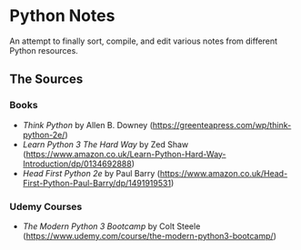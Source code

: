 # Python Notes

An attempt to finally sort, compile, and edit various notes from different
Python resources.

## The Sources

### Books

- *Think Python* by Allen B. Downey (https://greenteapress.com/wp/think-python-2e/)
- *Learn Python 3 The Hard Way* by Zed Shaw (https://www.amazon.co.uk/Learn-Python-Hard-Way-Introduction/dp/0134692888)
- *Head First Python 2e* by Paul Barry (https://www.amazon.co.uk/Head-First-Python-Paul-Barry/dp/1491919531)

### Udemy Courses

- *The Modern Python 3 Bootcamp* by Colt Steele (https://www.udemy.com/course/the-modern-python3-bootcamp/)

